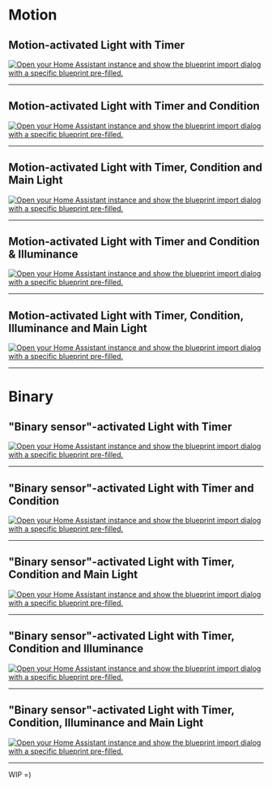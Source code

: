 # Motion

## Motion-activated Light with Timer

[![Open your Home Assistant instance and show the blueprint import dialog with a specific blueprint pre-filled.](https://my.home-assistant.io/badges/blueprint_import.svg)](https://my.home-assistant.io/redirect/blueprint_import/?blueprint_url=https%3A%2F%2Fgithub.com%2Fdisafronov%2Fhome-assistant-blueprints%2Fblob%2Fmaster%2Fautomation%2Fmotion_light_timer.yaml)

---

## Motion-activated Light with Timer and Condition

[![Open your Home Assistant instance and show the blueprint import dialog with a specific blueprint pre-filled.](https://my.home-assistant.io/badges/blueprint_import.svg)](https://my.home-assistant.io/redirect/blueprint_import/?blueprint_url=https%3A%2F%2Fgithub.com%2Fdisafronov%2Fhome-assistant-blueprints%2Fblob%2Fmaster%2Fautomation%2Fmotion_light_timer_condition.yaml)

---

## Motion-activated Light with Timer, Condition and Main Light

[![Open your Home Assistant instance and show the blueprint import dialog with a specific blueprint pre-filled.](https://my.home-assistant.io/badges/blueprint_import.svg)](https://my.home-assistant.io/redirect/blueprint_import/?blueprint_url=https%3A%2F%2Fgithub.com%2Fdisafronov%2Fhome-assistant-blueprints%2Fblob%2Fmaster%2Fautomation%2Fmotion_light_timer_condition_main.yaml)

---

## Motion-activated Light with Timer and Condition & Illuminance

[![Open your Home Assistant instance and show the blueprint import dialog with a specific blueprint pre-filled.](https://my.home-assistant.io/badges/blueprint_import.svg)](https://my.home-assistant.io/redirect/blueprint_import/?blueprint_url=https%3A%2F%2Fgithub.com%2Fdisafronov%2Fhome-assistant-blueprints%2Fblob%2Fmaster%2Fautomation%2Fmotion_light_timer_condition_illuminance.yaml)

---

## Motion-activated Light with Timer, Condition, Illuminance and Main Light

[![Open your Home Assistant instance and show the blueprint import dialog with a specific blueprint pre-filled.](https://my.home-assistant.io/badges/blueprint_import.svg)](https://my.home-assistant.io/redirect/blueprint_import/?blueprint_url=https%3A%2F%2Fgithub.com%2Fdisafronov%2Fhome-assistant-blueprints%2Fblob%2Fmaster%2Fautomation%2Fmotion_light_timer_condition_illuminance_main.yaml)

---

# Binary

## "Binary sensor"-activated Light with Timer

[![Open your Home Assistant instance and show the blueprint import dialog with a specific blueprint pre-filled.](https://my.home-assistant.io/badges/blueprint_import.svg)](https://my.home-assistant.io/redirect/blueprint_import/?blueprint_url=https%3A%2F%2Fgithub.com%2Fdisafronov%2Fhome-assistant-blueprints%2Fblob%2Fmaster%2Fautomation%2Fbinary_light_timer.yaml)

---

## "Binary sensor"-activated Light with Timer and Condition

[![Open your Home Assistant instance and show the blueprint import dialog with a specific blueprint pre-filled.](https://my.home-assistant.io/badges/blueprint_import.svg)](https://my.home-assistant.io/redirect/blueprint_import/?blueprint_url=https%3A%2F%2Fgithub.com%2Fdisafronov%2Fhome-assistant-blueprints%2Fblob%2Fmaster%2Fautomation%2Fbinary_light_timer_condition.yaml)

---

## "Binary sensor"-activated Light with Timer, Condition and Main Light

[![Open your Home Assistant instance and show the blueprint import dialog with a specific blueprint pre-filled.](https://my.home-assistant.io/badges/blueprint_import.svg)](https://my.home-assistant.io/redirect/blueprint_import/?blueprint_url=https%3A%2F%2Fgithub.com%2Fdisafronov%2Fhome-assistant-blueprints%2Fblob%2Fmaster%2Fautomation%2Fbinary_light_timer_condition_main.yaml)

---

## "Binary sensor"-activated Light with Timer, Condition and Illuminance

[![Open your Home Assistant instance and show the blueprint import dialog with a specific blueprint pre-filled.](https://my.home-assistant.io/badges/blueprint_import.svg)](https://my.home-assistant.io/redirect/blueprint_import/?blueprint_url=https%3A%2F%2Fgithub.com%2Fdisafronov%2Fhome-assistant-blueprints%2Fblob%2Fmaster%2Fautomation%2Fbinary_light_timer_condition_illuminance.yaml)

---

## "Binary sensor"-activated Light with Timer, Condition, Illuminance and Main Light

[![Open your Home Assistant instance and show the blueprint import dialog with a specific blueprint pre-filled.](https://my.home-assistant.io/badges/blueprint_import.svg)](https://my.home-assistant.io/redirect/blueprint_import/?blueprint_url=https%3A%2F%2Fgithub.com%2Fdisafronov%2Fhome-assistant-blueprints%2Fblob%2Fmaster%2Fautomation%2Fbinary_light_timer_condition_illuminance_main.yaml)

---

WIP =)
